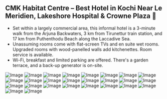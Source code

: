 ## CMK Habitat Centre – Best Hotel in Kochi Near Le Meridien, Lakeshore Hospital & Crowne Plaza 👋

- Set within a largely commercial area, this informal hotel is a 3-minute walk from the Arjuna Backwaters, 3 km from Tirunettur train station, and 17 km from Puthenthodu Beach along the Laccadive Sea.
- Unassuming rooms come with flat-screen TVs and en suite wet rooms. Upgraded rooms with wood-panelled walls add kitchenettes. Room service is available.
- Wi-Fi, breakfast and limited parking are offered. There's a garden terrace, and a back-up generator is on-site.


![Image](https://github.com/user-attachments/assets/a13cad18-8092-4507-b82f-572a3cd7a16f)
![Image](https://github.com/user-attachments/assets/7633a0f5-48d8-4260-9681-f9ad95e216d2)
![Image](https://github.com/user-attachments/assets/c5df9c1c-993e-46a1-a35b-49f7b34185f7)
![Image](https://github.com/user-attachments/assets/86fd2269-9ce7-4052-a186-bc2f2175bf78)
![Image](https://github.com/user-attachments/assets/654f4ff0-43b2-48ec-83aa-42fae682d04d)
![Image](https://github.com/user-attachments/assets/c3e410e6-0b65-4c64-a3bb-a76db2fcfd97)
![Image](https://github.com/user-attachments/assets/69719b9a-b467-4f01-b043-9d0efb032c91)
![Image](https://github.com/user-attachments/assets/e39d9d52-0da6-4989-bf11-24e1e853a0e0)
![Image](https://github.com/user-attachments/assets/ae26c1a5-05db-4204-931a-3615da7f37d8)
![Image](https://github.com/user-attachments/assets/6c5ce51d-c981-4cf2-8523-502521db44c5)
![Image](https://github.com/user-attachments/assets/43957070-2a9c-44e4-b700-876cdc7b3ee3)
![Image](https://github.com/user-attachments/assets/e1094ecc-dfd3-47da-96bd-20d5d6359968)
![Image](https://github.com/user-attachments/assets/cfa440cf-d8e0-4847-8441-cdee3a2b3eaa)
![Image](https://github.com/user-attachments/assets/ee26b2d5-2c99-4c87-85fc-a55a98c9c07a)
![Image](https://github.com/user-attachments/assets/1c9536e6-6276-41d1-8c30-f5a6d0e368cf)
![Image](https://github.com/user-attachments/assets/334a4f19-9741-44f3-8474-fd1f5c6cfc7d)
![Image](https://github.com/user-attachments/assets/28488690-26ca-4c41-91c5-54147c7148cf)
![Image](https://github.com/user-attachments/assets/e9bb1bca-99d4-405e-94fa-5f883d5193c1)
![Image](https://github.com/user-attachments/assets/8346bef9-c215-4c89-9023-62eb5c284d6a)
![Image](https://github.com/user-attachments/assets/a0a7b96b-7015-443b-94a3-03387985fd25)
![Image](https://github.com/user-attachments/assets/abae7499-8a84-4087-b557-c1f2ec382183)
![Image](https://github.com/user-attachments/assets/58cd0bb6-6532-4d97-801c-1f053cbdde06)
![Image](https://github.com/user-attachments/assets/bace6070-dfe1-40fa-9aa5-a7431acbc38e)
![Image](https://github.com/user-attachments/assets/1f310586-e83a-4845-b85f-e5d2263a0400)
![Image](https://github.com/user-attachments/assets/71791f48-533f-41aa-8990-b85b09b17c7b)
![Image](https://github.com/user-attachments/assets/d8fc321a-2aac-4c75-9c30-a9bd5932349b)

<!--
**cmkhabitatcenter/cmkhabitatcenter** is a ✨ _special_ ✨ repository because its `README.md` (this file) appears on your GitHub profile.

Here are some ideas to get you started:

- 🔭 I’m currently working on ...
- 🌱 I’m currently learning ...
- 👯 I’m looking to collaborate on ...
- 🤔 I’m looking for help with ...
- 💬 Ask me about ...
- 📫 How to reach me: ...
- 😄 Pronouns: ...
- ⚡ Fun fact: ...
-->
